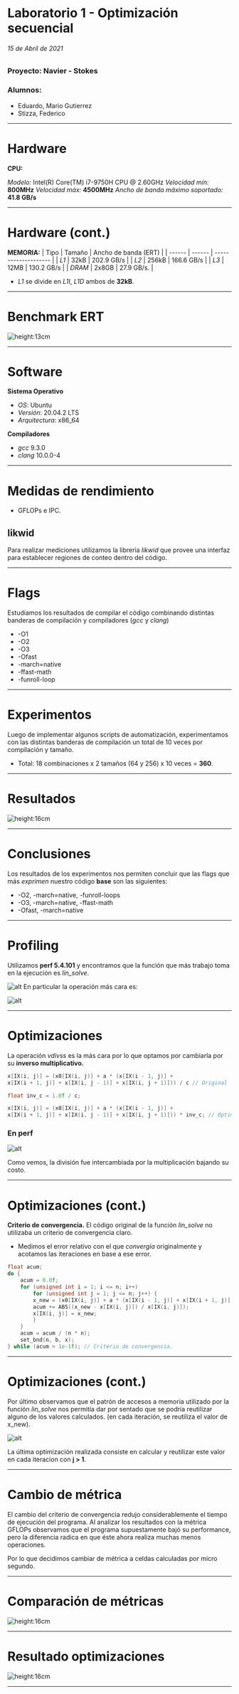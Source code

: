 
# Laboratorio 1 - Optimización secuencial

###### 15 de Abril de 2021

### Proyecto: Navier - Stokes

### Alumnos:
- Eduardo, Mario Gutierrez
- Stizza, Federico
  
---

# Hardware

**CPU:**

*Modelo:* Intel(R) Core(TM) i7-9750H CPU @ 2.60GHz
*Velocidad mín:* **800MHz**
*Velocidad máx:* **4500MHz**
*Ancho de banda máximo soportado:* **41.8 GB/s**

---
# Hardware (cont.)

**MEMORIA:**
| Tipo   | Tamaño | Ancho de banda (ERT) |
| ------ | ------ | -------------------- |
| *L1*   | 32kB   | 202.9 GB/s           |
| *L2*   | 256kB  | 166.6 GB/s           |
| *L3*   | 12MB   | 130.2 GB/s           |
| *DRAM* | 2x8GB   | 27.9 GB/s.           |
 
- *L1* se divide en *L1I*, *L1D* ambos de **32kB**.
---

# Benchmark ERT

![height:13cm](./imgs/ert.jpg )

---

# Software

**Sistema Operativo**
* *OS*: Ubuntu
* *Versión*: 20.04.2 LTS
* *Arquitectura*: x86_64

**Compiladores**
* *gcc* 9.3.0
* *clang* 10.0.0-4

---

# Medidas de rendimiento

- GFLOPs e IPC.

## likwid
Para realizar mediciones utilizamos la librería *likwid* que provee una interfaz para establecer regiones de conteo dentro del código.



--- 

# Flags

Estudiamos los resultados de compilar el código combinando distintas banderas de compilación y compiladores (*gcc* y *clang*)
* -O1
* -O2
* -O3
* -Ofast
* -march=native
* -ffast-math
* -funroll-loop

---

# Experimentos

Luego de implementar algunos scripts de automatización, experimentamos con las distintas banderas de compilación un total de 10 veces por compilación y tamaño. 

* Total: 18 combinaciones x 2 tamaños (64 y 256) x 10 veces = **360**.

---

# Resultados

![height:16cm](./imgs/grafico1.jpeg)

---

# Conclusiones

Los resultados de los experimentos nos permiten concluir que las flags que más *exprimen* nuestro código **base** son las siguientes: 

* -O2, -march=native, -funroll-loops
* -O3, -march=native, -ffast-math
* -Ofast, -march=native



---
# Profiling

Utilizamos **perf 5.4.101** y encontramos que la función que más trabajo toma en la ejecución es *lin_solve*.


![alt](./imgs/perf2.png)
En particular la operación más cara es: 

![alt](./imgs/perf1.png)

---

# Optimizaciones

 La operación *vdivss* es la más cara por lo que optamos por cambiarla por su **inverso multiplicativo.**
```c
x[IX(i, j)] = (x0[IX(i, j)] + a * (x[IX(i - 1, j)] + 
x[IX(i + 1, j)] + x[IX(i, j - 1)] + x[IX(i, j + 1)])) / c // Original

float inv_c = 1.0f / c;

x[IX(i, j)] = (x0[IX(i, j)] + a * (x[IX(i - 1, j)] + 
x[IX(i + 1, j)] + x[IX(i, j - 1)] + x[IX(i, j + 1)])) * inv_c; // Optimizado
```

### En perf

![alt](./imgs/perf3.png)

Como vemos, la división fue intercambiada por la multiplicación bajando su costo.

---

# Optimizaciones (cont.)

**Criterio de convergencia.** El código original de la función *lin_solve* no utilizaba un criterio de convergencia claro.

* Medimos el error relativo con el que *convergía* originalmente y acotamos las iteraciones en base a ese error.

```c
float acum;
do {
    acum = 0.0f;
    for (unsigned int i = 1; i <= n; i++) 
        for (unsigned int j = 1; j <= n; j++) {
        x_new = (x0[IX(i, j)] + a * (x[IX(i - 1, j)] + x[IX(i + 1, j)] + x[IX(i, j - 1)] + x[IX(i, j + 1)])) * inv_c;    
        acum += ABS((x_new - x[IX(i, j)]) / x[IX(i, j)]);
        x[IX(i, j)] = x_new;
        }
    }
    acum = acum / (n * n);
    set_bnd(n, b, x);
} while (acum > 1e-1f); // Criterio de convergencia.
```

---
# Optimizaciones (cont.)

Por último observamos que el patrón de accesos a memoria utilizado por la función *lin_solve* nos permitía dar por sentado que se podría reutilizar alguno de los valores calculados. (en cada iteración, se reutiliza el valor de x_new).

![alt](./imgs/matriz.png)

La última optimización realizada consiste en calcular y reutilizar este valor en cada iteracion con **j > 1**.

---

# Cambio de métrica

El cambio del criterio de convergencia redujo considerablemente el tiempo de ejecución del programa. Al analizar los resultados con la métrica GFLOPs observamos que el programa supuestamente bajó su performance, pero la diferencia radica en que éste ahora realiza muchas menos operaciones.

Por lo que decidimos cambiar de métrica a celdas calculadas por micro segundo.

---

# Comparación de métricas

![height:16cm](./imgs/grafico2.jpeg)

---

# Resultado optimizaciones

![height:16cm](./imgs/grafico3.jpeg)

---

